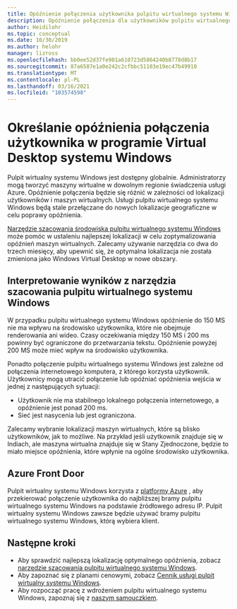 ```yaml
---
title: Opóźnienie połączenia użytkownika pulpitu wirtualnego systemu Windows — Azure
description: Opóźnienie połączenia dla użytkowników pulpitu wirtualnego systemu Windows.
author: Heidilohr
ms.topic: conceptual
ms.date: 10/30/2019
ms.author: helohr
manager: lizross
ms.openlocfilehash: bb0ee52d37fe901a610723d5864240b8778d8b17
ms.sourcegitcommit: 87a6587e1a0e242c2cfbbc51103e19ec47b49910
ms.translationtype: MT
ms.contentlocale: pl-PL
ms.lasthandoff: 03/16/2021
ms.locfileid: "103574598"
---
```

# <a name="determine-user-connection-latency-in-windows-virtual-desktop"></a>Określanie opóźnienia połączenia użytkownika w programie Virtual Desktop systemu Windows

Pulpit wirtualny systemu Windows jest dostępny globalnie. Administratorzy mogą tworzyć maszyny wirtualne w dowolnym regionie świadczenia usługi Azure. Opóźnienie połączenia będzie się różnić w zależności od lokalizacji użytkowników i maszyn wirtualnych. Usługi pulpitu wirtualnego systemu Windows będą stale przełączane do nowych lokalizacje geograficzne w celu poprawy opóźnienia.

[Narzędzie szacowania środowiska pulpitu wirtualnego systemu Windows](https://azure.microsoft.com/services/virtual-desktop/assessment/) może pomóc w ustaleniu najlepszej lokalizacji w celu zoptymalizowania opóźnień maszyn wirtualnych. Zalecamy używanie narzędzia co dwa do trzech miesięcy, aby upewnić się, że optymalna lokalizacja nie została zmieniona jako Windows Virtual Desktop w nowe obszary.

## <a name="interpreting-results-from-the-windows-virtual-desktop-experience-estimator-tool"></a>Interpretowanie wyników z narzędzia szacowania pulpitu wirtualnego systemu Windows

W przypadku pulpitu wirtualnego systemu Windows opóźnienie do 150 MS nie ma wpływu na środowisko użytkownika, które nie obejmuje renderowania ani wideo. Czasy oczekiwania między 150 MS i 200 ms powinny być ograniczone do przetwarzania tekstu. Opóźnienie powyżej 200 MS może mieć wpływ na środowisko użytkownika. 

Ponadto połączenie pulpitu wirtualnego systemu Windows jest zależne od połączenia internetowego komputera, z którego korzysta użytkownik. Użytkownicy mogą utracić połączenie lub opóźniać opóźnienia wejścia w jednej z następujących sytuacji:

 - Użytkownik nie ma stabilnego lokalnego połączenia internetowego, a opóźnienie jest ponad 200 ms.
 - Sieć jest nasycenia lub jest ograniczona.

Zalecamy wybranie lokalizacji maszyn wirtualnych, które są blisko użytkowników, jak to możliwe. Na przykład jeśli użytkownik znajduje się w Indiach, ale maszyna wirtualna znajduje się w Stany Zjednoczone, będzie to miało miejsce opóźnienia, które wpłynie na ogólne środowisko użytkownika. 

## <a name="azure-front-door"></a>Azure Front Door

Pulpit wirtualny systemu Windows korzysta z [platformy Azure](https://azure.microsoft.com/services/frontdoor/) , aby przekierować połączenie użytkownika do najbliższej bramy pulpitu wirtualnego systemu Windows na podstawie źródłowego adresu IP. Pulpit wirtualny systemu Windows zawsze będzie używać bramy pulpitu wirtualnego systemu Windows, którą wybiera klient.

## <a name="next-steps"></a>Następne kroki

- Aby sprawdzić najlepszą lokalizację optymalnego opóźnienia, zobacz [narzędzie szacowania pulpitu wirtualnego systemu Windows](https://azure.microsoft.com/services/virtual-desktop/assessment/).
- Aby zapoznać się z planami cenowymi, zobacz [Cennik usługi pulpit wirtualny systemu Windows](https://azure.microsoft.com/pricing/details/virtual-desktop/).
- Aby rozpocząć pracę z wdrożeniem pulpitu wirtualnego systemu Windows, zapoznaj się z [naszym samouczkiem](https://docs.microsoft.com/azure/virtual-desktop/create-host-pools-azure-marketplace).
